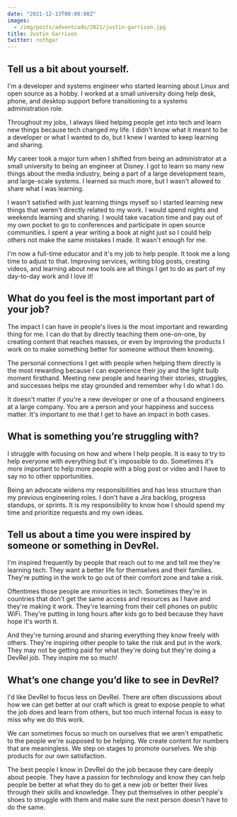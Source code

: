 ```yaml
---
date: "2021-12-13T00:00:00Z"
images:
  - /img/posts/adventcado/2021/justin-garrison.jpg
title: Justin Garrison
twitter: rothgar
---
```


## Tell us a bit about yourself.

I'm a developer and systems engineer who started learning about Linux and open source as a hobby. I worked at a small university doing help desk, phone, and desktop support before transitioning to a systems administration role.

Throughout my jobs, I always liked helping people get into tech and learn new things because tech changed my life. I didn't know what it meant to be a developer or what I wanted to do, but I knew I wanted to keep learning and sharing.

My career took a major turn when I shifted from being an administrator at a small university to being an engineer at Disney. I got to learn so many new things about the media industry, being a part of a large development team, and large-scale systems. I learned so much more, but I wasn't allowed to share what I was learning.

I wasn't satisfied with just learning things myself so I started learning new things that weren't directly related to my work. I would spend nights and weekends learning and sharing. I would take vacation time and pay out of my own pocket to go to conferences and participate in open source communities. I spent a year writing a book at night just so I could help others not make the same mistakes I made. It wasn't enough for me.

I'm now a full-time educator and it's my job to help people. It took me a long time to adjust to that. Improving services, writing blog posts, creating videos, and learning about new tools are all things I get to do as part of my day-to-day work and I love it!


## What do you feel is the most important part of your job?

The impact I can have in people's lives is the most important and rewarding thing for me. I can do that by directly teaching them one-on-one, by creating content that reaches masses, or even by improving the products I work on to make something better for someone without them knowing.

The personal connections I get with people when helping them directly is the most rewarding because I can experience their joy and the light bulb moment firsthand. Meeting new people and hearing their stories, struggles, and successes helps me stay grounded and remember why I do what I do.

It doesn't matter if you're a new developer or one of a thousand engineers at a large company. You are a person and your happiness and success matter. It's important to me that I get to have an impact in both cases.


## What is something you’re struggling with?

I struggle with focusing on how and where I help people. It is easy to try to help everyone with everything but it's impossible to do. Sometimes it's more important to help more people with a blog post or video and I have to say no to other opportunities.

Being an advocate widens my responsibilities and has less structure than my previous engineering roles. I don't have a Jira backlog, progress standups, or sprints. It is my responsibility to know how I should spend my time and prioritize requests and my own ideas.


## Tell us about a time you were inspired by someone or something in DevRel.

I'm inspired frequently by people that reach out to me and tell me they're learning tech. They want a better life for themselves and their families. They're putting in the work to go out of their comfort zone and take a risk.

Oftentimes those people are minorities in tech. Sometimes they're in countries that don't get the same access and resources as I have and they're making it work. They're learning from their cell phones on public WiFi. They're putting in long hours after kids go to bed because they have hope it's worth it.

And they're turning around and sharing everything they know freely with others. They're inspiring other people to take the risk and put in the work. They may not be getting paid for what they're doing but they're doing a DevRel job. They inspire me so much!


## What’s one change you’d like to see in DevRel?

I'd like DevRel to focus less on DevRel. There are often discussions about how we can get better at our craft which is great to expose people to what the job does and learn from others, but too much internal focus is easy to miss why we do this work.

We can sometimes focus so much on ourselves that we aren't empathetic to the people we're supposed to be helping. We create content for numbers that are meaningless. We step on stages to promote ourselves. We ship products for our own satisfaction.

The best people I know in DevRel do the job because they care deeply about people. They have a passion for technology and know they can help people be better at what they do to get a new job or better their lives through their skills and knowledge. They put themselves in other people's shoes to struggle with them and make sure the next person doesn't have to do the same.
